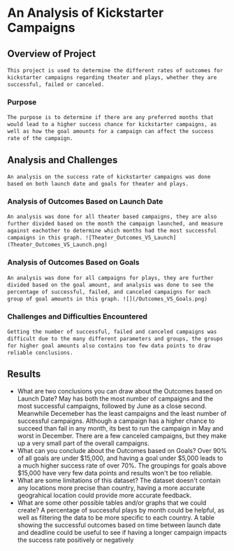 # An Analysis of Kickstarter Campaigns

## Overview of Project
    This project is used to determine the different rates of outcomes for kickstarter campaigns regarding theater and plays, whether they are successful, failed or canceled.
### Purpose
    The purpose is to determine if there are any preferred months that would lead to a higher success chance for kickstarter campaigns, as well as how the goal amounts for a campaign can affect the success rate of the campaign. 
## Analysis and Challenges
    An analysis on the success rate of kickstarter campaigns was done based on both launch date and goals for theater and plays.
### Analysis of Outcomes Based on Launch Date
    An analysis was done for all theater based campaigns, they are also further divided based on the month the campaign launched, and measure against eachother to determine which months had the most successful campaigns in this graph. ![Theater_Outcomes_VS_Launch](Theater_Outcomes_VS_Launch.png)
### Analysis of Outcomes Based on Goals
    An analysis was done for all campaigns for plays, they are further divided based on the goal amount, and analysis was done to see the percentage of successful, failed, and canceled campaigns for each group of goal amounts in this graph. ![](/Outcomes_VS_Goals.png)
### Challenges and Difficulties Encountered
    Getting the number of successful, failed and canceled campaigns was difficult due to the many different parameters and groups, the groups for higher goal amounts also contains too few data points to draw reliable conclusions.
## Results

- What are two conclusions you can draw about the Outcomes based on Launch Date?
    May has both the most number of campaigns and the most successful campaigns, followed by June as a close second. Meanwhile Decemeber has the least campaigns and the least number of successful campaigns.
    Although a campaign has a higher chance to succeed than fail in any month, its best to run the campaign in May and worst in December. There are a few canceled campaigns, but they make up a very small part of the overall campaigns.
- What can you conclude about the Outcomes based on Goals?
    Over 90% of all goals are under $15,000, and having a goal under $5,000 leads to a much higher success rate of over 70%. The groupings for goals above $15,000 have very few data points and results won't be too reliable.
- What are some limitations of this dataset?
    The dataset doesn't contain any locations more precise than country, having a more accurate geograhical location could provide more accurate feedback. 
- What are some other possible tables and/or graphs that we could create?
    A percentage of successful plays by month could be helpful, as well as filtering the data to be more specific to each country. A table showing the successful outcomes based on time between launch date and deadline could be useful to see if having a longer campaign impacts the success rate positively or negatively
